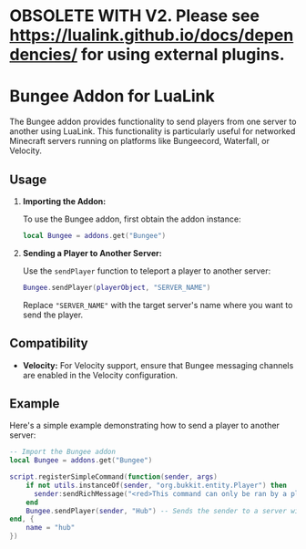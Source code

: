 # OBSOLETE WITH V2. Please see https://lualink.github.io/docs/dependencies/ for using external plugins.
# Bungee Addon for LuaLink

The Bungee addon provides functionality to send players from one server to another using LuaLink. This functionality is particularly useful for networked Minecraft servers running on platforms like Bungeecord, Waterfall, or Velocity.

## Usage

1. **Importing the Addon:**

    To use the Bungee addon, first obtain the addon instance:
    
    ```lua
    local Bungee = addons.get("Bungee")
    ```

2. **Sending a Player to Another Server:**

    Use the `sendPlayer` function to teleport a player to another server:
    
    ```lua
    Bungee.sendPlayer(playerObject, "SERVER_NAME")
    ```

    Replace `"SERVER_NAME"` with the target server's name where you want to send the player.

## Compatibility

- **Velocity:**
  For Velocity support, ensure that Bungee messaging channels are enabled in the Velocity configuration.

## Example

Here's a simple example demonstrating how to send a player to another server:

```lua
-- Import the Bungee addon
local Bungee = addons.get("Bungee")

script.registerSimpleCommand(function(sender, args)
    if not utils.instanceOf(sender, "org.bukkit.entity.Player") then
      sender:sendRichMessage("<red>This command can only be ran by a player!")
    end
    Bungee.sendPlayer(sender, "Hub") -- Sends the sender to a server with the name "Hub"
end, {
    name = "hub"
})
